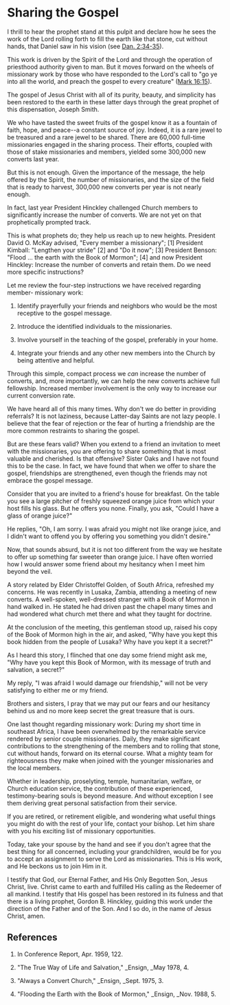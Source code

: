 # Sharing the Gospel

I thrill to hear the prophet stand at this pulpit and declare how he sees the
work of the Lord rolling forth to fill the earth like that stone, cut without
hands, that Daniel saw in his vision (see [Dan.
2:34-35](https://www.lds.org/scriptures/ot/dan/2.34-35?lang=eng#33)).

This work is driven by the Spirit of the Lord and through the operation of
priesthood authority given to man. But it moves forward on the wheels of
missionary work by those who have responded to the Lord's call to "go ye into
all the world, and preach the gospel to every creature" ([Mark
16:15](https://www.lds.org/scriptures/nt/mark/16.15?lang=eng#14)).

The gospel of Jesus Christ with all of its purity, beauty, and simplicity has
been restored to the earth in these latter days through the great prophet of
this dispensation, Joseph Smith.

We who have tasted the sweet fruits of the gospel know it as a fountain of
faith, hope, and peace--a constant source of joy. Indeed, it is a rare jewel
to be treasured and a rare jewel to be shared. There are 60,000 full-time
missionaries engaged in the sharing process. Their efforts, coupled with those
of stake missionaries and members, yielded some 300,000 new converts last
year.

But this is not enough. Given the importance of the message, the help offered
by the Spirit, the number of missionaries, and the size of the field that is
ready to harvest, 300,000 new converts per year is not nearly enough.

In fact, last year President Hinckley challenged Church members to
significantly increase the number of converts. We are not yet on that
prophetically prompted track.

This is what prophets do; they help us reach up to new heights. President
David O. McKay advised, "Every member a missionary"; [1]  President Kimball:
"Lengthen your stride" [2]  and "Do it now"; [3]  President Benson: "Flood ...
the earth with the Book of Mormon"; [4]  and now President Hinckley: Increase
the number of converts and retain them. Do we need more specific instructions?

Let me review the four-step instructions we have received regarding member-
missionary work:

  1. Identify prayerfully your friends and neighbors who would be the most receptive to the gospel message.

  2. Introduce the identified individuals to the missionaries.

  3. Involve yourself in the teaching of the gospel, preferably in your home.

  4. Integrate your friends and any other new members into the Church by being attentive and helpful.

Through this simple, compact process we _can_ increase the number of converts,
and, more importantly, we can help the new converts achieve full fellowship.
Increased member involvement is the only way to increase our current
conversion rate.

We have heard all of this many times. Why don't we do better in providing
referrals? It is not laziness, because Latter-day Saints are not lazy people.
I believe that the fear of rejection or the fear of hurting a friendship are
the more common restraints to sharing the gospel.

But are these fears valid? When you extend to a friend an invitation to meet
with the missionaries, you are offering to share something that is most
valuable and cherished. Is that offensive? Sister Oaks and I have not found
this to be the case. In fact, we have found that when we offer to share the
gospel, friendships are strengthened, even though the friends may not embrace
the gospel message.

Consider that you are invited to a friend's house for breakfast. On the table
you see a large pitcher of freshly squeezed orange juice from which your host
fills his glass. But he offers you none. Finally, you ask, "Could I have a
glass of orange juice?"

He replies, "Oh, I am sorry. I was afraid you might not like orange juice, and
I didn't want to offend you by offering you something you didn't desire."

Now, that sounds absurd, but it is not too different from the way we hesitate
to offer up something far sweeter than orange juice. I have often worried how
I would answer some friend about my hesitancy when I meet him beyond the veil.

A story related by Elder Christoffel Golden, of South Africa, refreshed my
concerns. He was recently in Lusaka, Zambia, attending a meeting of new
converts. A well-spoken, well-dressed stranger with a Book of Mormon in hand
walked in. He stated he had driven past the chapel many times and had wondered
what church met there and what they taught for doctrine.

At the conclusion of the meeting, this gentleman stood up, raised his copy of
the Book of Mormon high in the air, and asked, "Why have you kept this book
hidden from the people of Lusaka? Why have you kept it a secret?"

As I heard this story, I flinched that one day some friend might ask me, "Why
have you kept this Book of Mormon, with its message of truth and salvation, a
secret?"

My reply, "I was afraid I would damage our friendship," will not be very
satisfying to either me or my friend.

Brothers and sisters, I pray that we may put our fears and our hesitancy
behind us and no more keep secret the great treasure that is ours.

One last thought regarding missionary work: During my short time in southeast
Africa, I have been overwhelmed by the remarkable service rendered by senior
couple missionaries. Daily, they make significant contributions to the
strengthening of the members and to rolling that stone, cut without hands,
forward on its eternal course. What a mighty team for righteousness they make
when joined with the younger missionaries and the local members.

Whether in leadership, proselyting, temple, humanitarian, welfare, or Church
education service, the contribution of these experienced, testimony-bearing
souls is beyond measure. And without exception I see them deriving great
personal satisfaction from their service.

If you are retired, or retirement eligible, and wondering what useful things
you might do with the rest of your life, contact your bishop. Let him share
with you his exciting list of missionary opportunities.

Today, take your spouse by the hand and see if you don't agree that the best
thing for all concerned, including your grandchildren, would be for you to
accept an assignment to serve the Lord as missionaries. This is His work, and
He beckons us to join Him in it.

I testify that God, our Eternal Father, and His Only Begotten Son, Jesus
Christ, live. Christ came to earth and fulfilled His calling as the Redeemer
of all mankind. I testify that His gospel has been restored in its fulness and
that there is a living prophet, Gordon B. Hinckley, guiding this work under
the direction of the Father and of the Son. And I so do, in the name of Jesus
Christ, amen.

## References

  1.  In Conference Report, Apr. 1959, 122.

  2.  "The True Way of Life and Salvation," _Ensign, _May 1978, 4.

  3.  "Always a Convert Church," _Ensign, _Sept. 1975, 3.

  4.  "Flooding the Earth with the Book of Mormon," _Ensign, _Nov. 1988, 5.

